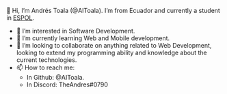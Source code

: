 👋 Hi, I’m Andrés Toala (@AIToala).
I’m from Ecuador and currently a student in [ESPOL](https://www.espol.edu.ec).
- 👀 I’m interested in Software Development.
- 🌱 I’m currently learning Web and Mobile development.
- 💞️ I’m looking to collaborate on anything related to Web Development, looking to extend my programming ability and knowledge about the current technologies.
- 📫 How to reach me: 
  - In Github: @AIToala.
  - In Discord: TheAndres#0790

<!---
AIToala/AIToala is a ✨ special ✨ repository because its `README.md` (this file) appears on your GitHub profile.
You can click the Preview link to take a look at your changes.
--->
